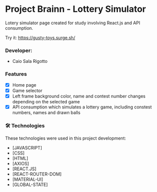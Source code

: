 # Project Brainn - Lottery Simulator

Lotery simulator page created for study involving React.js and API consumption. 

Try it:
https://gusty-toys.surge.sh/

### Developer: 
- Caio Sala Rigotto

### Features

- [x] Home page
- [x] Game selector
- [x] Left frame background color, name and contest number changes depending on the selected game
- [x] API consumption which simulates a lottery game, including constest numbers, names and drawn balls

### 🛠 Technologies

These technologies were used in this project development:

- [JAVASCRIPT]
- [CSS]
- [HTML]
- [AXIOS]
- [REACT.JS]
- [REACT-ROUTER-DOM]
- [MATERIAL-UI]
- [GLOBAL-STATE]
